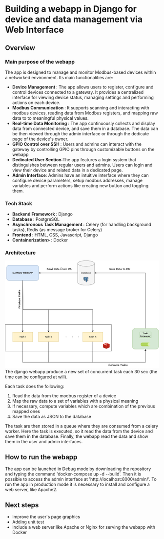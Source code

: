 # Building a webapp in Django for device and data management via Web Interface

## Overview
### Main purpose of the webapp
The app is designed to manage and monitor Modbus-based devices within a networked environment. Its main functionalities are:
<ul>
  <li><strong>Device Management </strong>: The app allows users to register, configure and control devices connected to a gateway. It provides a centralized interface for viewing device status, managing settings and performing actions on each device.</li>
  <li><strong>Modbus Communication </strong>: It supports scanning and interacting with modbus devices, reading data from Modbus registers, and mapping raw data to to meaningful physical values.</li>
  <li><strong>Real-time Data Monitoring </strong>: The app continuously collects and display data from connected device, and save them in a database. The data can be then viewed through the admin interface or through the dedicate page of the device's owner.</li>
  <li><strong>GPIO Control over SSH </strong>: Users and admins can interact with the gateway by controlling GPIO pins through customizable buttons on the webapp</li>
  <li><strong>Dedicated User Section</strong>:The app features a login system that distinguishes between regular users and admins. Users can login and view their device and related data in a dedicated page.</li>
  <li><strong>Admin Interface</strong>: Admins have an intuitive interface where they can configure device parameters, setup modbus addresses, manage variables and perform actions like creating new button and toggling them.</li>
</ul>

### Tech Stack
<ul>
  <li><strong>Backend Framework </strong>: Django</li>
  <li><strong>Database </strong>: PostgreSQL</li>
  <li><strong>Asynchronous Task Management </strong>: Celery (for handling background tasks), Redis (as message broker for Celery)</li>
  <li><strong>Frontend </strong>: HTML, CSS, Javascript, Django </li>
  <li><strong>Containerization> </strong>: Docker</li>
</ul>

### Architecture
<div align="center">
  <img src=/docs/images/Webapp_architecture.jpg alt="Webapp architecture" width="650" />
</div>
The django webapp produce a new set of concurrent task each 30 sec (the time can be configured at will). 

Each task does the following:

<ol>
  <li> Read the data from the modbus register of a device </li>
  <li> Map the raw data to a set of variables with a physical meaning </li>
  <li> If necessary, compute variables which are combination of the previous mapped ones </li>
  <li> Save the data as JSON to the database </li>
</ol>
The task are then stored in a queue where they are consumed from a celery worker. Here the task is executed, so it read the data from the device and save them in the database.
Finally, the webapp read the data and show them in the user and admin interfaces.

## How to run the webapp
The app can be launched in Debug mode by downloading the repository and typing the command 'docker-compose up -d --build'. Then it is possible to access the admin interface at 'http://localhost:8000/admin/'. 
To run the app in production mode it is necessary to install and configure a web server, like Apache2.

## Next steps
<ul>
  <li> Improve the user's page graphics </li>
  <li> Adding unit test </li>
  <li> Include a web server like Apache or Nginx for serving the webapp with Docker </li>
</ul>
